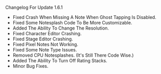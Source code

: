 Changelog For Update 1.6.1
- Fixed Crash When Missing A Note When Ghost Tapping Is Disabled.
- Fixed Some Notesplash Code To Be More Customizable.
- Added The Ability To Change The Resolution.
- Fixed Character Editor Crashing.
- Fixed Stage Editor Crashing.
- Fixed Pixel Notes Not Working.
- Fixed Some Note Type Issues.
- Removed CPU Notesplashes. (It's Still There Code Wise.)
- Added The Ability To Turn Off Rating Stacks.
- Minor Bug Fixes.
